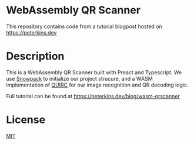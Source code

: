 # WebAssembly QR Scanner
This repository contains code from a tutorial blogpost hosted on https://peterkins.dev

# Description
This is a WebAssembly QR Scanner built with Preact and Typescript. We use [Snowpack](https://snowpack.dev) to initialize our project strucure, and a WASM implementation of [QUIRC](https://github.com/dlbeer/quirc) for our image recognition and QR decoding logic.

Full tutorial can be found at https://peterkins.dev/blog/wasm-qrscanner

# License
[MIT](https://opensource.org/licenses/mit-license)
